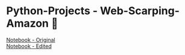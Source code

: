 # Python-Projects - Web-Scarping-Amazon 🐍

[Notebook - Original](https://github.com/natnew/Python-Projects-Web-Scarping-Amazon/blob/main/Web_Scraping_Amazon.ipynb) <br>
[Notebook - Edited](https://github.com/natnew/Python-Projects-Web-Scarping-Amazon/blob/main/Untitled6.ipynb)

